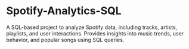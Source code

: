 # Spotify-Analytics-SQL
A SQL-based project to analyze Spotify data, including tracks, artists, playlists, and user interactions. Provides insights into music trends, user behavior, and popular songs using SQL queries.
